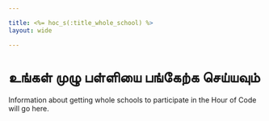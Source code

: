```yaml
---

title: <%= hoc_s(:title_whole_school) %>
layout: wide

---
```


# உங்கள் முழு பள்ளியை பங்கேற்க செய்யவும்

Information about getting whole schools to participate in the Hour of Code will go here.